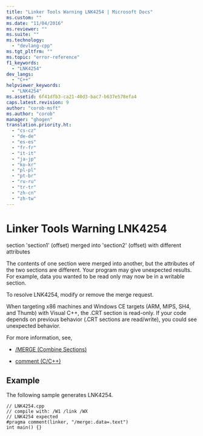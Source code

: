 ```yaml
---
title: "Linker Tools Warning LNK4254 | Microsoft Docs"
ms.custom: ""
ms.date: "11/04/2016"
ms.reviewer: ""
ms.suite: ""
ms.technology: 
  - "devlang-cpp"
ms.tgt_pltfrm: ""
ms.topic: "error-reference"
f1_keywords: 
  - "LNK4254"
dev_langs: 
  - "C++"
helpviewer_keywords: 
  - "LNK4254"
ms.assetid: 6f41dfb3-ca21-40d3-bac7-b637e578efa4
caps.latest.revision: 9
author: "corob-msft"
ms.author: "corob"
manager: "ghogen"
translation.priority.ht: 
  - "cs-cz"
  - "de-de"
  - "es-es"
  - "fr-fr"
  - "it-it"
  - "ja-jp"
  - "ko-kr"
  - "pl-pl"
  - "pt-br"
  - "ru-ru"
  - "tr-tr"
  - "zh-cn"
  - "zh-tw"
---
```

# Linker Tools Warning LNK4254
section 'section1' (offset) merged into 'section2' (offset) with different attributes  
  
 The contents of one section were merged into another, but the attributes of the two sections are different. Your program may give unexpected results. For example, data you wanted to be read only may now be in a writable section.  
  
 To resolve LNK4254, modify or remove the merge request.  
  
 When targeting x86 machines and Windows CE targets (ARM, MIPS, SH4, and Thumb) with Visual C++, the .CRT section is read-only. If your code depends on previous behavior (.CRT sections are read/write), you could see unexpected behavior.  
  
 For more information, see,  
  
-   [/MERGE (Combine Sections)](../../build/reference/merge-combine-sections.md)  
  
-   [comment (C/C++)](../../preprocessor/comment-c-cpp.md)  
  
## Example  
 The following sample generates LNK4254.  
  
```  
// LNK4254.cpp  
// compile with: /W1 /link /WX  
// LNK4254 expected  
#pragma comment(linker, "/merge:.data=.text")  
int main() {}  
```